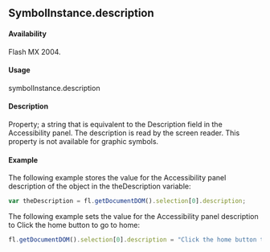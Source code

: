 ## SymbolInstance.description

#### Availability

Flash MX 2004.

#### Usage

symbolInstance.description

#### Description

Property; a string that is equivalent to the Description field in the Accessibility panel. The description is read by the screen reader. This property is not available for graphic symbols.

#### Example

The following example stores the value for the Accessibility panel description of the object in the theDescription variable:

```javascript
var theDescription = fl.getDocumentDOM().selection[0].description;
```

The following example sets the value for the Accessibility panel description to Click the home button to go to home:

```javascript
fl.getDocumentDOM().selection[0].description = "Click the home button to go to home";
```

